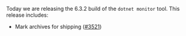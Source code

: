 Today we are releasing the 6.3.2 build of the `dotnet monitor` tool. This release includes:

- Mark archives for shipping ([#3521](https://github.com/dotnet/dotnet-monitor/pull/3521))